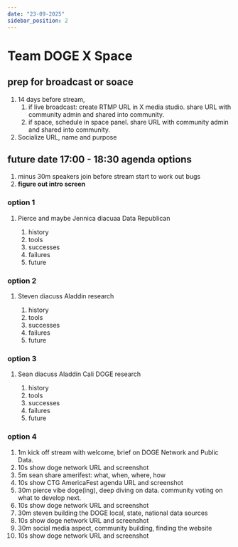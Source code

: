 ```yaml
---
date: "23-09-2025"
sidebar_position: 2
---
```


# Team DOGE X Space

## prep for broadcast or soace
1. 14 days before stream, 
    1. if live broadcast: create RTMP URL in X media studio. share URL with community admin and shared into community. 
    1. if space, schedule in space panel. share URL with community admin and shared into community.
1. Socialize URL, name and purpose

## future date 17:00 - 18:30 agenda options
1. minus 30m speakers join before stream start to work out bugs
1. **figure out intro screen**

### option 1

1. Pierce and maybe Jennica diacuaa Data Republican

    1. history
    1. tools
    1. successes
    1. failures 
    1. future

### option 2 

1. Steven diacuss Aladdin research

    1. history
    1. tools
    1. successes
    1. failures 
    1. future

### option 3

1. Sean diacuss Aladdin Cali DOGE research

    1. history
    1. tools
    1. successes
    1. failures 
    1. future

### option 4

1. 1m kick off stream with welcome, brief on DOGE Network and Public Data. 
1. 10s show doge network URL and screenshot
1. 5m sean share amerifest: what, when, where, how
1. 10s show CTG AmericaFest agenda URL and screenshot
1. 30m pierce vibe doge(ing), deep diving on data. community voting on what to develop next. 
1. 10s show doge network URL and screenshot
1. 30m steven building the DOGE local, state, national data sources
1. 10s show doge network URL and screenshot
1. 30m social media aspect, community building, finding the website
1. 10s show doge network URL and screenshot
